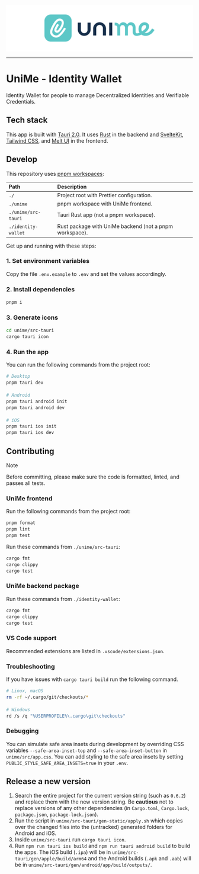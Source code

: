 ![banner.svg](https://github.com/impierce/identity-wallet/raw/HEAD/.github/banner.svg)

---

# UniMe - Identity Wallet

Identity Wallet for people to manage Decentralized Identities and Verifiable Credentials.

## Tech stack

This app is built with [Tauri 2.0](https://v2.tauri.app/). It uses [Rust](https://www.rust-lang.org/) in the backend and [SvelteKit](https://kit.svelte.dev/), [Tailwind CSS](https://tailwindcss.com/), and [Melt UI](https://melt-ui.com/) in the frontend.

## Develop

This repository uses [pnpm workspaces](https://pnpm.io/workspaces):

| Path                | Description                                             |
| :------------------ | :------------------------------------------------------ |
| `./`                | Project root with Prettier configuration.               |
| `./unime`           | pnpm workspace with UniMe frontend.                     |
| `./unime/src-tauri` | Tauri Rust app (not a pnpm workspace).                  |
| `./identity-wallet` | Rust package with UniMe backend (not a pnpm workspace). |

Get up and running with these steps:

### 1. Set environment variables

Copy the file `.env.example` to `.env` and set the values accordingly.

### 2. Install dependencies

```sh
pnpm i
```

### 3. Generate icons

```sh
cd unime/src-tauri
cargo tauri icon
```

### 4. Run the app

You can run the following commands from the project root:

```sh
# Desktop
pnpm tauri dev

# Android
pnpm tauri android init
pnpm tauri android dev

# iOS
pnpm tauri ios init
pnpm tauri ios dev
```

## Contributing

> [!NOTE]
> Before committing, please make sure the code is formatted, linted, and passes all tests.

### UniMe frontend

Run the following commands from the project root:

```sh
pnpm format
pnpm lint
pnpm test
```

Run these commands from `./unime/src-tauri`:

```sh
cargo fmt
cargo clippy
cargo test
```

### UniMe backend package

Run these commands from `./identity-wallet`:

```sh
cargo fmt
cargo clippy
cargo test
```

### VS Code support

Recommended extensions are listed in `.vscode/extensions.json`.

### Troubleshooting

If you have issues with `cargo tauri build` run the following command.

```sh
# Linux, macOS
rm -rf ~/.cargo/git/checkouts/*

# Windows
rd /s /q "%USERPROFILE%\.cargo\git\checkouts"
```

### Debugging

You can simulate safe area insets during development by overriding CSS variables `--safe-area-inset-top` and `--safe-area-inset-button` in `unime/src/app.css`. You can add styling to the safe area insets by setting `PUBLIC_STYLE_SAFE_AREA_INSETS=true` in your `.env`.

## Release a new version

1. Search the entire project for the current version string (such as `0.6.2`) and replace them with the new version string.
   Be **cautious** not to replace versions of any other dependencies (in `Cargo.toml`, `Cargo.lock`, `package.json`, `package-lock.json`).
2. Run the script in `unime/src-tauri/gen-static/apply.sh` which copies over the changed files into the (untracked) generated folders for Android and iOS.
3. Inside `unime/src-tauri` run `cargo tauri icon`.
4. Run `npm run tauri ios build` and `npm run tauri android build` to build the apps. The iOS build (`.ipa`) will be in `unime/src-tauri/gen/apple/build/arm64` and the Android builds (`.apk` and `.aab`) will be in `unime/src-tauri/gen/android/app/build/outputs/`.

